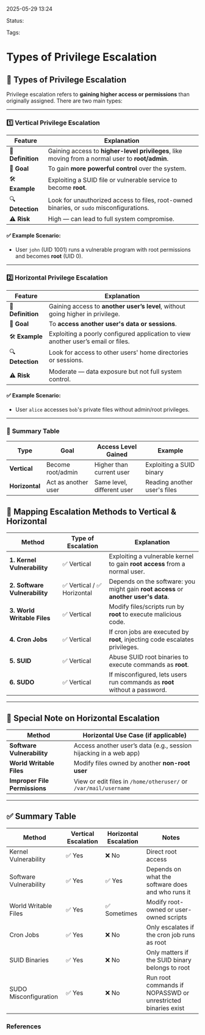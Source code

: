 
2025-05-29 13:24

Status:

Tags:

# Types of Privilege Escalation

## 🔐 **Types of Privilege Escalation**

Privilege escalation refers to **gaining higher access or permissions** than originally assigned. There are two main types:

---

### 1️⃣ **Vertical Privilege Escalation**

|**Feature**|**Explanation**|
|---|---|
|📌 **Definition**|Gaining access to **higher-level privileges**, like moving from a normal user to **root/admin**.|
|🎯 **Goal**|To gain **more powerful control** over the system.|
|🛠️ **Example**|Exploiting a SUID file or vulnerable service to become **root**.|
|🔍 **Detection**|Look for unauthorized access to files, root-owned binaries, or `sudo` misconfigurations.|
|⚠️ **Risk**|High — can lead to full system compromise.|

#### ✅ Example Scenario:

- User `john` (UID 1001) runs a vulnerable program with root permissions and becomes **root** (UID 0).
    

---

### 2️⃣ **Horizontal Privilege Escalation**

|**Feature**|**Explanation**|
|---|---|
|📌 **Definition**|Gaining access to **another user’s level**, without going higher in privilege.|
|🎯 **Goal**|To **access another user's data or sessions**.|
|🛠️ **Example**|Exploiting a poorly configured application to view another user’s email or files.|
|🔍 **Detection**|Look for access to other users' home directories or sessions.|
|⚠️ **Risk**|Moderate — data exposure but not full system control.|

#### ✅ Example Scenario:

- User `alice` accesses `bob`'s private files without admin/root privileges.
    

---

### 🧠 **Summary Table**

| **Type**       | **Goal**            | **Access Level Gained**    | **Example**                  |
| -------------- | ------------------- | -------------------------- | ---------------------------- |
| **Vertical**   | Become root/admin   | Higher than current user   | Exploiting a SUID binary     |
| **Horizontal** | Act as another user | Same level, different user | Reading another user's files |


## 🔐 **Mapping Escalation Methods to Vertical & Horizontal**

|**Method**|**Type of Escalation**|**Explanation**|
|---|---|---|
|**1. Kernel Vulnerability**|✅ Vertical|Exploiting a vulnerable kernel to gain **root access** from a normal user.|
|**2. Software Vulnerability**|✅ Vertical / ✅ Horizontal|Depends on the software: you might gain **root access** or **another user's data**.|
|**3. World Writable Files**|✅ Vertical|Modify files/scripts run by **root** to execute malicious code.|
|**4. Cron Jobs**|✅ Vertical|If cron jobs are executed by **root**, injecting code escalates privileges.|
|**5. SUID**|✅ Vertical|Abuse SUID root binaries to execute commands as **root**.|
|**6. SUDO**|✅ Vertical|If misconfigured, lets users run commands as **root** without a password.|

---

## 🧠 **Special Note on Horizontal Escalation**

|**Method**|**Horizontal Use Case (if applicable)**|
|---|---|
|**Software Vulnerability**|Access another user’s data (e.g., session hijacking in a web app)|
|**World Writable Files**|Modify files owned by another **non-root user**|
|**Improper File Permissions**|View or edit files in `/home/otheruser/` or `/var/mail/username`|

---

## ✅ **Summary Table**

|**Method**|Vertical Escalation|Horizontal Escalation|Notes|
|---|---|---|---|
|Kernel Vulnerability|✅ Yes|❌ No|Direct root access|
|Software Vulnerability|✅ Yes|✅ Yes|Depends on what the software does and who runs it|
|World Writable Files|✅ Yes|✅ Sometimes|Modify root-owned or user-owned scripts|
|Cron Jobs|✅ Yes|❌ No|Only escalates if the cron job runs as root|
|SUID Binaries|✅ Yes|❌ No|Only matters if the SUID binary belongs to root|
|SUDO Misconfiguration|✅ Yes|❌ No|Run root commands if NOPASSWD or unrestricted binaries exist|


### References

